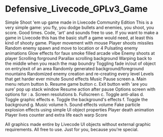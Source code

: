 # Defensive_Livecode_GPLv3_Game
Simple Shoot 'em up game made in Livecode Community Edition
This is a very simple game: you fly, you dodge bullets and enemies, you shoot, you score. Good times.
Code, 'art' and sounds free to use.
If you want to make a game in Livecode this has the basic stuff a game would need, at least this kind of shooty game.
Player movement with mouse
Player shoots missiles
Random enemy spawn and move to location or 4
Pulsating enemy animations
Glow effects for faux smoke filled arcade vibe
Enemy shoots at player
Scrolling forground
Parallax scrolling background
Warping back to the middle when you reach the map boundry
Toggling fade in/out of object on entry/exit of an area
Randomly generated background/foreground mountains
Randomized enemy creation and re-creating every level
Levels that get harder ever minute
Sound effects
Music
Pause screen
a. Main menu return button
b. Resume game button
c. Exit button with 'are you sure' pop up stack window
Resume action after pause
Options screen with options for :
a. Screen resolutions
b. Fullscreen
c. Toggle anti-alias
d. Toggle graphic effects
e. Toggle the background's effects
f. Toggle the background
g. Music volume
h. Sound effects volume
Fake particle explosion effects using simple UI object properties
Player death animation
Player lives counter and extra life each warp
Score

All graphics made entire by Livecode UI objects without external graphic requirements.
All free to use. Just for you, because you're special.
